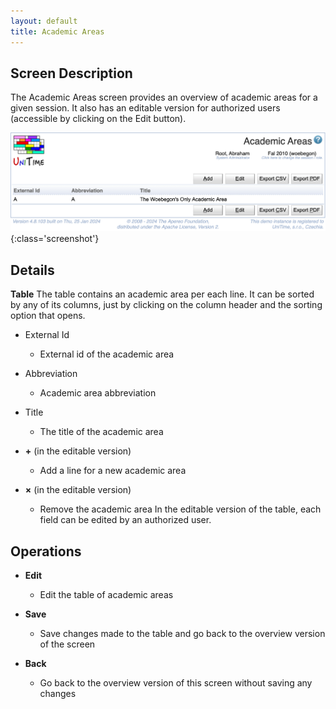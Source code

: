 ```yaml
---
layout: default
title: Academic Areas
---
```


## Screen Description

The Academic Areas screen provides an overview of academic areas for a given session. It also has an editable version for authorized users (accessible by clicking on the Edit button).

![Academic Areas](images/academic-areas.png){:class='screenshot'}

## Details
**Table**
The table contains an academic area per each line. It can be sorted by any of its columns, just by clicking on the column header and the sorting option that opens.

* External Id
	* External id of the academic area

* Abbreviation
	* Academic area abbreviation

* Title
	* The title of the academic area

* **+** (in the editable version)
	* Add a line for a new academic area

* **×** (in the editable version)
	* Remove the academic area
In the editable version of the table, each field can be edited by an authorized user.

## Operations

* **Edit**
	* Edit the table of academic areas

* **Save**
	* Save changes made to the table and go back to the overview version of the screen

* **Back**
	* Go back to the overview version of this screen without saving any changes
